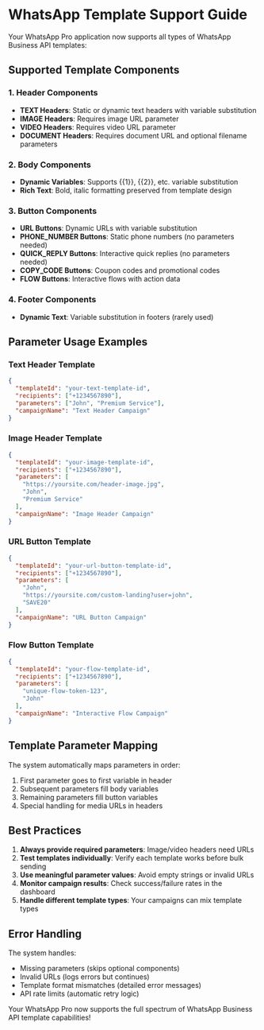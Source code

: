 # WhatsApp Template Support Guide

Your WhatsApp Pro application now supports all types of WhatsApp Business API templates:

## Supported Template Components

### 1. Header Components
- **TEXT Headers**: Static or dynamic text headers with variable substitution
- **IMAGE Headers**: Requires image URL parameter
- **VIDEO Headers**: Requires video URL parameter  
- **DOCUMENT Headers**: Requires document URL and optional filename parameters

### 2. Body Components
- **Dynamic Variables**: Supports {{1}}, {{2}}, etc. variable substitution
- **Rich Text**: Bold, italic formatting preserved from template design

### 3. Button Components
- **URL Buttons**: Dynamic URLs with variable substitution
- **PHONE_NUMBER Buttons**: Static phone numbers (no parameters needed)
- **QUICK_REPLY Buttons**: Interactive quick replies (no parameters needed)
- **COPY_CODE Buttons**: Coupon codes and promotional codes
- **FLOW Buttons**: Interactive flows with action data

### 4. Footer Components
- **Dynamic Text**: Variable substitution in footers (rarely used)

## Parameter Usage Examples

### Text Header Template
```json
{
  "templateId": "your-text-template-id",
  "recipients": ["+1234567890"],
  "parameters": ["John", "Premium Service"],
  "campaignName": "Text Header Campaign"
}
```

### Image Header Template  
```json
{
  "templateId": "your-image-template-id",
  "recipients": ["+1234567890"],
  "parameters": [
    "https://yoursite.com/header-image.jpg",
    "John",
    "Premium Service"
  ],
  "campaignName": "Image Header Campaign"
}
```

### URL Button Template
```json
{
  "templateId": "your-url-button-template-id", 
  "recipients": ["+1234567890"],
  "parameters": [
    "John",
    "https://yoursite.com/custom-landing?user=john",
    "SAVE20"
  ],
  "campaignName": "URL Button Campaign"
}
```

### Flow Button Template
```json
{
  "templateId": "your-flow-template-id",
  "recipients": ["+1234567890"],
  "parameters": [
    "unique-flow-token-123",
    "John"
  ],
  "campaignName": "Interactive Flow Campaign"
}
```

## Template Parameter Mapping

The system automatically maps parameters in order:
1. First parameter goes to first variable in header
2. Subsequent parameters fill body variables
3. Remaining parameters fill button variables
4. Special handling for media URLs in headers

## Best Practices

1. **Always provide required parameters**: Image/video headers need URLs
2. **Test templates individually**: Verify each template works before bulk sending
3. **Use meaningful parameter values**: Avoid empty strings or invalid URLs
4. **Monitor campaign results**: Check success/failure rates in the dashboard
5. **Handle different template types**: Your campaigns can mix template types

## Error Handling

The system handles:
- Missing parameters (skips optional components)
- Invalid URLs (logs errors but continues)
- Template format mismatches (detailed error messages)
- API rate limits (automatic retry logic)

Your WhatsApp Pro now supports the full spectrum of WhatsApp Business API template capabilities!